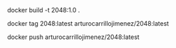 docker build -t 2048:1.0 .

docker tag 2048:latest arturocarrillojimenez/2048:latest

docker push arturocarrillojimenez/2048:latest